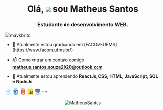<h1 align = "center"> Olá, <img src = "https://raw.githubusercontent.com/kaueMarques/kaueMarques/master/hi.gif" width = "30px"> sou Matheus Santos </ h1 >
<h3 align = "center"> Estudante de desenvolvimento WEB. </h3>
<p align = "left"> <img src = "https://komarev.com/ghpvc/?username=maykbrito" alt = "maykbrito" /> </p>

- 🔭 Atualmente estou graduando em [FACOM-UFMS] (https://www.facom.ufms.br/)

- 📫 Como entrar em contato comigo **matheus.santos.souza2020@outlook.com**

- 🌱 Atualmente estou aprendendo **ReactJs, CSS, HTML, JavaScript, SQL e NodeJs**

<p align = "left">
<img src = "https://raw.githubusercontent.com/devicons/devicon/master/icons/react/react-original-wordmark.svg" alt = "react" width = "20" height = "20" />
<img src = "https://raw.githubusercontent.com/devicons/devicon/master/icons/css3/css3-plain-wordmark.svg" alt = "css3" width = "20" height = "20" />
<img src = "https://raw.githubusercontent.com/devicons/devicon/master/icons/html5/html5-original-wordmark.svg" alt = "html5" width = "20" height = "20" />
<img src = "https://raw.githubusercontent.com/devicons/devicon/master/icons/javascript/javascript-original.svg" alt = "javascript" width = "20" height = "20" />
<img src = "https://raw.githubusercontent.com/devicons/devicon/master/icons/postgresql/postgresql-original-wordmark.svg" alt = "postgresql" width = "20" height = "20" />
<img src = "https://raw.githubusercontent.com/devicons/devicon/master/icons/nodejs/nodejs-original-wordmark.svg" alt = "nodejs" width = "20" height = "20" /> </p> <p align = "center">
<img src = "https://github-readme-stats.vercel.app/api?username=matheus-santos-souza&show_icons=true" alt = "MatheusSantos" /> 
</p>
